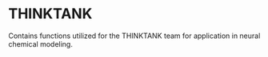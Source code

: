 # THINKTANK
Contains functions utilized for the THINKTANK team for application in neural chemical modeling.
